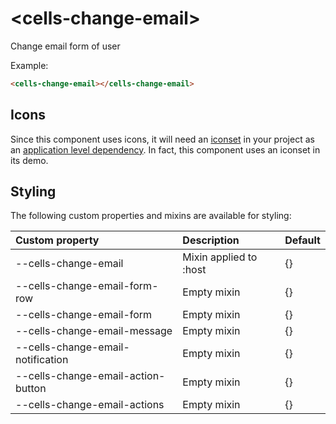 # &lt;cells-change-email&gt;

Change email form of user

Example:
```html
<cells-change-email></cells-change-email>
```

## Icons

Since this component uses icons, it will need an [iconset](https://bbva.cellsjs.com/guides/best-practices/cells-icons.html) in your project as an [application level dependency](https://bbva.cellsjs.com/guides/advanced-guides/application-level-dependencies.html). In fact, this component uses an iconset in its demo.

## Styling

The following custom properties and mixins are available for styling:

| Custom property | Description     | Default        |
|:----------------|:----------------|:---------------|
| --cells-change-email  | Mixin applied to :host     | {}  |
| --cells-change-email-form-row | Empty mixin | {}  |
| --cells-change-email-form | Empty mixin | {}  |
| --cells-change-email-message  | Empty mixin | {}  |
| --cells-change-email-notification | Empty mixin | {}  |
| --cells-change-email-action-button  | Empty mixin | {}  |
| --cells-change-email-actions  | Empty mixin | {}  |
